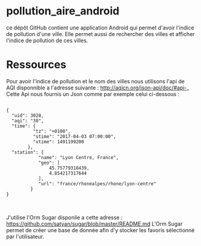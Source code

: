 # pollution_aire_android

ce dépôt GitHub contient une application Android qui permet d'avoir l'indice de pollution d'une ville.
Elle permet aussi de rechercher des villes et afficher l'indice de pollution de ces villes.


# Ressources 
Pour avoir l'indice de pollution et le nom des villes nous utilisons l'api de AQI disponnible a l'adresse suivante : http://aqicn.org/json-api/doc/#api-_
Cette Api nous fournis un Json comme par exemple celui ci-dessous : 
<pre>
<code>
{
  "uid": 3028,
  "aqi": "30",
  "time": {
          "tz": "+0100",
          "stime": "2017-04-03 07:00:00",
          "vtime": 1491199200
        },
  "station": {
            "name": "Lyon Centre, France",
            "geo": [
                45.75779318439,
                4.854217317644
            ],
            "url": "france/rhonealpes/rhone/lyon-centre"
         }
}
 </code>   
 </pre>
 
 
 J'utilise l'Orm Sugar disponile a cette adresse : https://github.com/satyan/sugar/blob/master/README.md
 L'Orm Sugar permet de créer une base de donnée afin d'y stocker les favoris sélectionné par l'utilisateur.
 
    
